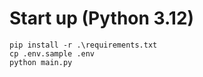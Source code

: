 # Start up (Python 3.12)
```
pip install -r .\requirements.txt
cp .env.sample .env
python main.py
```
